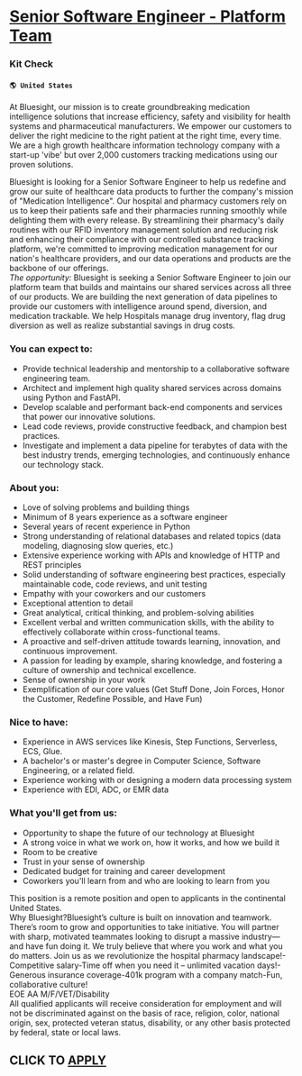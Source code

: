 # [Senior Software Engineer - Platform Team](https://www.remotewlb.com/apply/senior-software-engineer-platform-team-79392)  
### Kit Check  
#### `🌎 United States`  
At Bluesight, our mission is to create groundbreaking medication intelligence solutions that increase efficiency, safety and visibility for health systems and pharmaceutical manufacturers. We empower our customers to deliver the right medicine to the right patient at the right time, every time. We are a high growth healthcare information technology company with a start-up 'vibe' but over 2,000 customers tracking medications using our proven solutions.  
  
Bluesight is looking for a Senior Software Engineer to help us redefine and grow our suite of healthcare data products to further the company's mission of "Medication Intelligence". Our hospital and pharmacy customers rely on us to keep their patients safe and their pharmacies running smoothly while delighting them with every release. By streamlining their pharmacy's daily routines with our RFID inventory management solution and reducing risk and enhancing their compliance with our controlled substance tracking platform, we're committed to improving medication management for our nation's healthcare providers, and our data operations and products are the backbone of our offerings.  
_The opportunity:_ Bluesight is seeking a Senior Software Engineer to join our platform team that builds and maintains our shared services across all three of our products. We are building the next generation of data pipelines to provide our customers with intelligence around spend, diversion, and medication trackable. We help Hospitals manage drug inventory, flag drug diversion as well as realize substantial savings in drug costs.

### You can expect to:

  * Provide technical leadership and mentorship to a collaborative software engineering team.
  * Architect and implement high quality shared services across domains using Python and FastAPI.
  * Develop scalable and performant back-end components and services that power our innovative solutions.
  * Lead code reviews, provide constructive feedback, and champion best practices.
  * Investigate and implement a data pipeline for terabytes of data with the best industry trends, emerging technologies, and continuously enhance our technology stack.

### About you:

  * Love of solving problems and building things
  * Minimum of 8 years experience as a software engineer
  * Several years of recent experience in Python
  * Strong understanding of relational databases and related topics (data modeling, diagnosing slow queries, etc.)
  * Extensive experience working with APIs and knowledge of HTTP and REST principles
  * Solid understanding of software engineering best practices, especially maintainable code, code reviews, and unit testing
  * Empathy with your coworkers and our customers
  * Exceptional attention to detail
  * Great analytical, critical thinking, and problem-solving abilities 
  * Excellent verbal and written communication skills, with the ability to effectively collaborate within cross-functional teams.
  * A proactive and self-driven attitude towards learning, innovation, and continuous improvement.
  * A passion for leading by example, sharing knowledge, and fostering a culture of ownership and technical excellence.
  * Sense of ownership in your work
  * Exemplification of our core values (Get Stuff Done, Join Forces, Honor the Customer, Redefine Possible, and Have Fun)

### Nice to have:

  * Experience in AWS services like Kinesis, Step Functions, Serverless, ECS, Glue.
  * A bachelor's or master's degree in Computer Science, Software Engineering, or a related field.
  * Experience working with or designing a modern data processing system
  * Experience with EDI, ADC, or EMR data

### What you'll get from us:

  * Opportunity to shape the future of our technology at Bluesight
  * A strong voice in what we work on, how it works, and how we build it
  * Room to be creative
  * Trust in your sense of ownership
  * Dedicated budget for training and career development
  * Coworkers you'll learn from and who are looking to learn from you

This position is a remote position and open to applicants in the continental United States.  
Why Bluesight?Bluesight’s culture is built on innovation and teamwork. There’s room to grow and opportunities to take initiative. You will partner with sharp, motivated teammates looking to disrupt a massive industry—and have fun doing it. We truly believe that where you work and what you do matters. Join us as we revolutionize the hospital pharmacy landscape!-Competitive salary-Time off when you need it – unlimited vacation days!-Generous insurance coverage-401k program with a company match-Fun, collaborative culture!  
EOE AA M/F/VET/Disability  
All qualified applicants will receive consideration for employment and will not be discriminated against on the basis of race, religion, color, national origin, sex, protected veteran status, disability, or any other basis protected by federal, state or local laws.  
## CLICK TO [APPLY](https://www.remotewlb.com/apply/senior-software-engineer-platform-team-79392)

